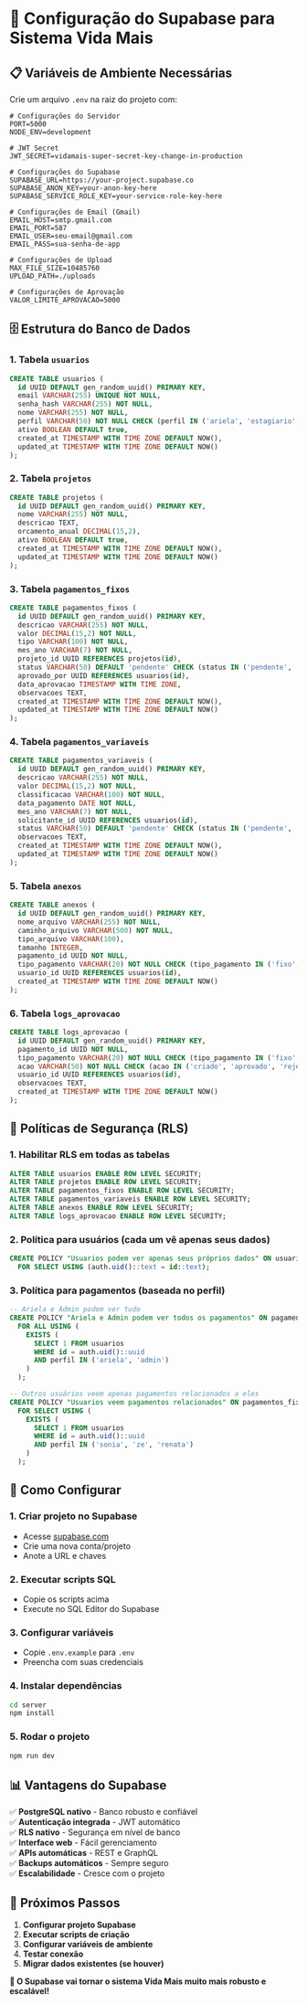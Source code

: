 # 🚀 **Configuração do Supabase para Sistema Vida Mais**

## 📋 **Variáveis de Ambiente Necessárias**

Crie um arquivo `.env` na raiz do projeto com:

```env
# Configurações do Servidor
PORT=5000
NODE_ENV=development

# JWT Secret
JWT_SECRET=vidamais-super-secret-key-change-in-production

# Configurações do Supabase
SUPABASE_URL=https://your-project.supabase.co
SUPABASE_ANON_KEY=your-anon-key-here
SUPABASE_SERVICE_ROLE_KEY=your-service-role-key-here

# Configurações de Email (Gmail)
EMAIL_HOST=smtp.gmail.com
EMAIL_PORT=587
EMAIL_USER=seu-email@gmail.com
EMAIL_PASS=sua-senha-de-app

# Configurações de Upload
MAX_FILE_SIZE=10485760
UPLOAD_PATH=./uploads

# Configurações de Aprovação
VALOR_LIMITE_APROVACAO=5000
```

## 🗄️ **Estrutura do Banco de Dados**

### **1. Tabela `usuarios`**
```sql
CREATE TABLE usuarios (
  id UUID DEFAULT gen_random_uuid() PRIMARY KEY,
  email VARCHAR(255) UNIQUE NOT NULL,
  senha_hash VARCHAR(255) NOT NULL,
  nome VARCHAR(255) NOT NULL,
  perfil VARCHAR(50) NOT NULL CHECK (perfil IN ('ariela', 'estagiario', 'sonia', 'ze', 'renata', 'admin')),
  ativo BOOLEAN DEFAULT true,
  created_at TIMESTAMP WITH TIME ZONE DEFAULT NOW(),
  updated_at TIMESTAMP WITH TIME ZONE DEFAULT NOW()
);
```

### **2. Tabela `projetos`**
```sql
CREATE TABLE projetos (
  id UUID DEFAULT gen_random_uuid() PRIMARY KEY,
  nome VARCHAR(255) NOT NULL,
  descricao TEXT,
  orcamento_anual DECIMAL(15,2),
  ativo BOOLEAN DEFAULT true,
  created_at TIMESTAMP WITH TIME ZONE DEFAULT NOW(),
  updated_at TIMESTAMP WITH TIME ZONE DEFAULT NOW()
);
```

### **3. Tabela `pagamentos_fixos`**
```sql
CREATE TABLE pagamentos_fixos (
  id UUID DEFAULT gen_random_uuid() PRIMARY KEY,
  descricao VARCHAR(255) NOT NULL,
  valor DECIMAL(15,2) NOT NULL,
  tipo VARCHAR(100) NOT NULL,
  mes_ano VARCHAR(7) NOT NULL,
  projeto_id UUID REFERENCES projetos(id),
  status VARCHAR(50) DEFAULT 'pendente' CHECK (status IN ('pendente', 'aprovado', 'rejeitado')),
  aprovado_por UUID REFERENCES usuarios(id),
  data_aprovacao TIMESTAMP WITH TIME ZONE,
  observacoes TEXT,
  created_at TIMESTAMP WITH TIME ZONE DEFAULT NOW(),
  updated_at TIMESTAMP WITH TIME ZONE DEFAULT NOW()
);
```

### **4. Tabela `pagamentos_variaveis`**
```sql
CREATE TABLE pagamentos_variaveis (
  id UUID DEFAULT gen_random_uuid() PRIMARY KEY,
  descricao VARCHAR(255) NOT NULL,
  valor DECIMAL(15,2) NOT NULL,
  classificacao VARCHAR(100) NOT NULL,
  data_pagamento DATE NOT NULL,
  mes_ano VARCHAR(7) NOT NULL,
  solicitante_id UUID REFERENCES usuarios(id),
  status VARCHAR(50) DEFAULT 'pendente' CHECK (status IN ('pendente', 'aprovado', 'rejeitado')),
  observacoes TEXT,
  created_at TIMESTAMP WITH TIME ZONE DEFAULT NOW(),
  updated_at TIMESTAMP WITH TIME ZONE DEFAULT NOW()
);
```

### **5. Tabela `anexos`**
```sql
CREATE TABLE anexos (
  id UUID DEFAULT gen_random_uuid() PRIMARY KEY,
  nome_arquivo VARCHAR(255) NOT NULL,
  caminho_arquivo VARCHAR(500) NOT NULL,
  tipo_arquivo VARCHAR(100),
  tamanho INTEGER,
  pagamento_id UUID NOT NULL,
  tipo_pagamento VARCHAR(20) NOT NULL CHECK (tipo_pagamento IN ('fixo', 'variavel')),
  usuario_id UUID REFERENCES usuarios(id),
  created_at TIMESTAMP WITH TIME ZONE DEFAULT NOW()
);
```

### **6. Tabela `logs_aprovacao`**
```sql
CREATE TABLE logs_aprovacao (
  id UUID DEFAULT gen_random_uuid() PRIMARY KEY,
  pagamento_id UUID NOT NULL,
  tipo_pagamento VARCHAR(20) NOT NULL CHECK (tipo_pagamento IN ('fixo', 'variavel')),
  acao VARCHAR(50) NOT NULL CHECK (acao IN ('criado', 'aprovado', 'rejeitado', 'alterado')),
  usuario_id UUID REFERENCES usuarios(id),
  observacoes TEXT,
  created_at TIMESTAMP WITH TIME ZONE DEFAULT NOW()
);
```

## 🔐 **Políticas de Segurança (RLS)**

### **1. Habilitar RLS em todas as tabelas**
```sql
ALTER TABLE usuarios ENABLE ROW LEVEL SECURITY;
ALTER TABLE projetos ENABLE ROW LEVEL SECURITY;
ALTER TABLE pagamentos_fixos ENABLE ROW LEVEL SECURITY;
ALTER TABLE pagamentos_variaveis ENABLE ROW LEVEL SECURITY;
ALTER TABLE anexos ENABLE ROW LEVEL SECURITY;
ALTER TABLE logs_aprovacao ENABLE ROW LEVEL SECURITY;
```

### **2. Política para usuários (cada um vê apenas seus dados)**
```sql
CREATE POLICY "Usuarios podem ver apenas seus próprios dados" ON usuarios
  FOR SELECT USING (auth.uid()::text = id::text);
```

### **3. Política para pagamentos (baseada no perfil)**
```sql
-- Ariela e Admin podem ver tudo
CREATE POLICY "Ariela e Admin podem ver todos os pagamentos" ON pagamentos_fixos
  FOR ALL USING (
    EXISTS (
      SELECT 1 FROM usuarios 
      WHERE id = auth.uid()::uuid 
      AND perfil IN ('ariela', 'admin')
    )
  );

-- Outros usuários veem apenas pagamentos relacionados a eles
CREATE POLICY "Usuarios veem pagamentos relacionados" ON pagamentos_fixos
  FOR SELECT USING (
    EXISTS (
      SELECT 1 FROM usuarios 
      WHERE id = auth.uid()::uuid 
      AND perfil IN ('sonia', 'ze', 'renata')
    )
  );
```

## 🚀 **Como Configurar**

### **1. Criar projeto no Supabase**
- Acesse [supabase.com](https://supabase.com)
- Crie uma nova conta/projeto
- Anote a URL e chaves

### **2. Executar scripts SQL**
- Copie os scripts acima
- Execute no SQL Editor do Supabase

### **3. Configurar variáveis**
- Copie `.env.example` para `.env`
- Preencha com suas credenciais

### **4. Instalar dependências**
```bash
cd server
npm install
```

### **5. Rodar o projeto**
```bash
npm run dev
```

## 📊 **Vantagens do Supabase**

✅ **PostgreSQL nativo** - Banco robusto e confiável  
✅ **Autenticação integrada** - JWT automático  
✅ **RLS nativo** - Segurança em nível de banco  
✅ **Interface web** - Fácil gerenciamento  
✅ **APIs automáticas** - REST e GraphQL  
✅ **Backups automáticos** - Sempre seguro  
✅ **Escalabilidade** - Cresce com o projeto  

## 🎯 **Próximos Passos**

1. **Configurar projeto Supabase**
2. **Executar scripts de criação**
3. **Configurar variáveis de ambiente**
4. **Testar conexão**
5. **Migrar dados existentes (se houver)**

**🚀 O Supabase vai tornar o sistema Vida Mais muito mais robusto e escalável!**
